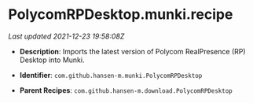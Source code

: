 # PolycomRPDesktop.munki.recipe

_Last updated 2021-12-23 19:58:08Z_

- **Description**: Imports the latest version of Polycom RealPresence (RP) Desktop into Munki.

- **Identifier**: `com.github.hansen-m.munki.PolycomRPDesktop`

- **Parent Recipes**: `com.github.hansen-m.download.PolycomRPDesktop`